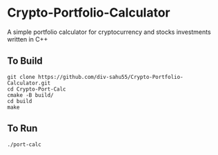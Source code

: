 # Crypto-Portfolio-Calculator
A simple portfolio calculator for cryptocurrency and stocks investments written in C++
<p></p>
<h2>To Build</h2>

```
git clone https://github.com/div-sahu55/Crypto-Portfolio-Calculator.git
cd Crypto-Port-Calc
cmake -B build/
cd build
make
```
<h2>To Run</h2>

```
./port-calc
```
